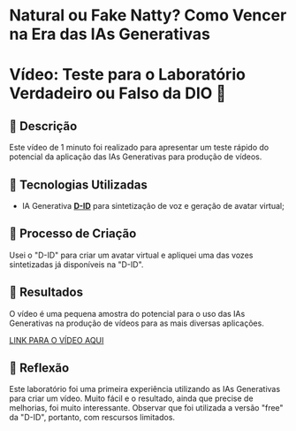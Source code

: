 # Natural ou Fake Natty? Como Vencer na Era das IAs Generativas

# Vídeo: Teste para o Laboratório Verdadeiro ou Falso da DIO 🎥

## 📒 Descrição
Este vídeo de 1 minuto foi realizado para apresentar um teste rápido do potencial da aplicação das IAs Generativas para produção de vídeos.

## 🤖 Tecnologias Utilizadas
- IA Generativa **[D-ID](https://www.d-id.com)** para sintetização de voz e geração de avatar virtual;

## 🧐 Processo de Criação
Usei o "D-ID" para criar um avatar virtual e apliquei uma das vozes sintetizadas já disponíveis na "D-ID".

## 🚀 Resultados
O vídeo é uma pequena amostra do potencial para o uso das IAs Generativas na produção de vídeos para as mais diversas aplicações.

[LINK PARA O VÍDEO AQUI]()

## 💭 Reflexão
Este laboratório foi uma primeira experiência utilizando as IAs Generativas para criar um vídeo. Muito fácil e o resultado, ainda que precise de melhorias, foi muito interessante. Observar que foi utilizada a versão "free" da "D-ID", portanto, com rescursos limitados.
